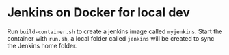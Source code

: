 # Jenkins on Docker for local dev

Run `build-container.sh` to create a jenkins image called `myjenkins`. 
Start the container with `run.sh`, a local folder called `jenkins` will be created to sync the Jenkins home folder.
